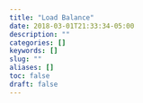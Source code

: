 ```yaml
---
title: "Load Balance"
date: 2018-03-01T21:33:34-05:00
description: ""
categories: []
keywords: []
slug: ""
aliases: []
toc: false
draft: false
---
```

